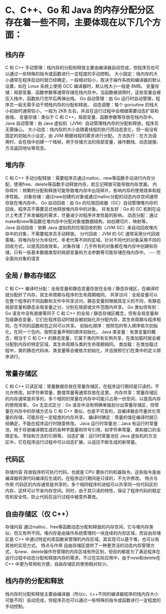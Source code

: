 # C、C++、Go 和 Java 的内存分配分区存在着一些不同，主要体现在以下几个方面：
## 栈内存
C 和 C++
手动管理：栈内存的分配和释放主要由编译器自动完成，但程序员也可以通过一些特殊的指令或函数进行一定程度的手动控制。
大小固定：栈内存的大小通常在程序启动时就已经确定，一般相对较小，取决于操作系统和编译器的默认设置，如在 Linux 系统上使用 GCC 编译器时，默认栈大小一般是 8MB。
变量存储：局部变量、函数参数等通常存储在栈内存中。当函数被调用时，这些变量会被压入栈中，函数执行完毕后再弹出栈。
Go
自动管理：由 Go 运行时自动管理，程序员一般无需手动干预栈内存的分配和释放。
动态调整：每个 goroutine 的栈大小初始时通常较小，一般为 2KB 左右，并且在运行过程中会根据需要动态扩容和收缩。
变量存储：类似于 C 和 C++，局部变量、函数参数等存放在栈内存中。
Java
自动管理：由 Java 虚拟机（JVM）自动管理栈内存的分配和释放，程序员无需操心。
大小动态：栈内存的大小会随着线程的执行而动态变化，但一般没有固定的初始大小设定，由 JVM 根据线程的需求进行分配。
方法执行：在方法调用时，会在栈中创建一个栈帧，用于存储方法的局部变量、操作数栈、动态链接、方法返回地址等信息。
## 堆内存
C 和 C++
手动分配释放：需要程序员通过malloc、new等函数手动进行内存分配，使用free、delete等函数手动释放内存，若忘记释放可能导致内存泄漏。
内存碎片：频繁的分配和释放可能导致堆内存中出现碎片，影响内存的使用效率和程序性能。
对象存储：通过new创建的对象或通过malloc分配的动态内存空间通常存放在堆内存中。
Go
自动回收：由 Go 的垃圾回收器（GC）自动管理堆内存的回收，程序员不需要显式地释放堆内存中的对象。
并发友好：Go 的 GC 机制在设计上考虑了并发编程的需求，尽量减少对程序并发性能的影响。
动态分配：通过make和new等函数在堆内存中分配对象或数据结构，如创建切片、映射等。
Java
自动回收：依赖 Java 虚拟机的垃圾回收机制（JVM GC）来自动回收堆内存中的对象，不需要程序员手动释放。
分代回收：JVM 的 GC 通常采用分代回收策略，将堆内存分为年轻代、年老代等不同的区域，针对不同代的对象采用不同的回收方式，以提高回收效率。
对象存储：几乎所有的对象都在堆内存中创建和存储，只有一些基本数据类型的局部变量和方法参数等可能存储在栈内存中。
--- 完全面向对象的语言

## 全局 / 静态存储区
C 和 C++
编译时分配：全局变量和静态变量存放在全局 / 静态存储区，在编译时就分配好了内存，其生命周期与程序的生命周期相同。
共享访问：全局变量可以在整个程序的不同函数和文件中共享访问，静态变量则根据其定义的不同，有静态局部变量和静态全局变量之分，分别在局部或文件范围内共享。
Go
类似但有别：Go 语言中没有直接等同于 C 和 C++ 的全局 / 静态存储区概念，但有全局变量和包级静态变量，它们在程序启动时就会被初始化并分配内存，其生命周期与程序相同，在不同的函数和包之间可以共享。
初始化顺序：按照包的导入顺序依次初始化，在同一个包内，按照变量声明的顺序初始化。
Java
类变量：有类变量的概念，相当于 C 和 C++ 的静态变量，它属于类的所有实例共享，在类加载时就会被分配到内存的特定区域，其生命周期与类的生命周期相同。
类加载：在类加载过程中，类的静态代码块、类变量等会被依次初始化，并且按照它们在类中的定义顺序进行。
## 常量存储区
C 和 C++
只读区域：常量数据存放在常量存储区，在程序运行期间是只读的，不允许修改。如字符串常量、数值常量等通常存放在这里。
内存共享：常量存储区的内存通常是共享的，多个相同的常量在内存中可能只占用一份空间，以提高内存的使用效率。
Go
无显式区分：Go 语言中没有明确单独划分出常量存储区，但常量在内存中的存储方式与 C 和 C++ 类似，也是不可变的，且编译器会尽量优化常量的存储，可能存在一定程度的内存共享。
编译时确定：常量的值在编译时就已经确定，不能在程序运行时随意修改。
Java
运行时常量池：Java 有运行时常量池，用于存放编译期生成的各种字面量和符号引用，如字符串常量、类和接口的全限定名、字段和方法的引用等。
动态扩展：运行时常量池在 Java 虚拟机的方法区中，它在程序运行过程中可以动态扩展，以适应不断生成的新常量。


## 代码区
存储内容
存放程序的可执行代码，也就是 CPU 要执行的机器指令。这些指令是由编译器将源代码编译后生成的，在程序运行期间是只读的，不允许修改。
特点与作用
代码区的内存通常是共享的，多个相同程序的进程可以共享同一份代码区的内存，这样可以节省内存空间。同时，由于其只读的特性，保证了程序代码的稳定性和安全性，防止代码在运行过程中被意外篡改。

## 自由存储区（仅 C++）
存储内容
通过malloc、free等函数动态分配和释放的内存空间，它与堆内存类似，但又有所不同。堆内存是由操作系统管理的一块连续的内存区域，而自由存储区是 C++ 中通过特定的库函数来管理的内存区域，其实现可以基于堆，也可以有其他的实现方式。
特点与作用
自由存储区提供了一种更灵活的动态内存管理方式，与new、delete操作符管理的内存区域有所区别，但目的都是为了满足程序在运行过程中动态分配和释放内存的需求。不过在实际应用中，由于new和delete在 C++ 中更为常用和方便，自由存储区的使用相对较少。

## 栈内存的分配和释放
栈内存的分配和释放主要由编译器（所以c、c++不同的编译器程序的栈内存大小可能不同）自动完成，但程序员也可以通过一些特殊的指令或函数进行一定程度的手动控制。

